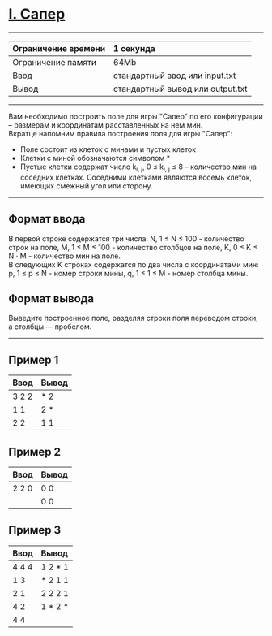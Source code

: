 # [I. Сапер](https://contest.yandex.ru/contest/27472/problems/I/)

---
| Ограничение времени | 1 секунда |
| :--- |:--- |
| Ограничение памяти | 64Mb |
| Ввод | стандартный ввод или input.txt |
| Вывод | стандартный вывод или output.txt |
---

Вам необходимо построить поле для игры "Сапер" по его конфигурации – размерам и координатам расставленных на нем мин.  
Вкратце напомним правила построения поля для игры "Сапер":
- Поле состоит из клеток с минами и пустых клеток
- Клетки с миной обозначаются символом *
- Пустые клетки содержат число k<sub>i, j</sub>, 0 ≤ k<sub>i, j</sub> ≤ 8 – количество мин на соседних клетках. Соседними клетками являются восемь клеток, имеющих смежный угол или сторону.

---
## Формат ввода
В первой строке содержатся три числа: N, 1 ≤ N ≤ 100 - количество строк на поле, M, 1 ≤ M ≤ 100 - количество столбцов на поле, K, 0 ≤ K ≤ N ⋅ M - количество мин на поле.  
В следующих K строках содержатся по два числа с координатами мин: p, 1 ≤ p ≤ N - номер строки мины, q, 1 ≤ 1 ≤ M - номер столбца мины.

## Формат вывода
Выведите построенное поле, разделяя строки поля переводом строки, а столбцы — пробелом.

---
## Пример 1

| Ввод | Вывод |
| :--- | :--- |
| 3 2 2 | * 2 |
| 1 1 | 2 * |
| 2 2 | 1 1|

## Пример 2

| Ввод | Вывод |
| :--- | :--- |
| 2 2 0 | 0 0 |
| | 0 0 |

## Пример 3

| Ввод | Вывод |
| :--- | :--- |
| 4 4 4 | 1 2 * 1 |
| 1 3 | * 2 1 1 |
| 2 1 | 2 2 2 1 |
| 4 2 | 1 * 2 * |
| 4 4 |  |
